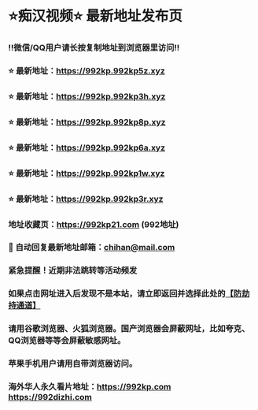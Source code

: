 # ⭐️痴汉视频⭐️ 最新地址发布页

### ‼️微信/QQ用户请长按复制地址到浏览器里访问‼️

### ⭐️ 最新地址：https://992kp.992kp5z.xyz

### ⭐️ 最新地址：https://992kp.992kp3h.xyz

### ⭐️ 最新地址：https://992kp.992kp8p.xyz

### ⭐️ 最新地址：https://992kp.992kp6a.xyz

### ⭐️ 最新地址：https://992kp.992kp1w.xyz

### ⭐️ 最新地址：https://992kp.992kp3r.xyz



### 地址收藏页：https://992kp21.com (992地址)
### 📧 自动回复最新地址邮箱：chihan@mail.com
### 紧急提醒！近期非法跳转等活动频发
### 如果点击网址进入后发现不是本站，请立即返回并选择此处的[【防劫持通道】](https://23.224.130.222:7583)
### 请用谷歌浏览器、火狐浏览器。国产浏览器会屏蔽网址，比如夸克、QQ浏览器等等会屏蔽敏感网址。
### 苹果手机用户请用自带浏览器访问。
### 海外华人永久看片地址：https://992kp.com  https://992dizhi.com
